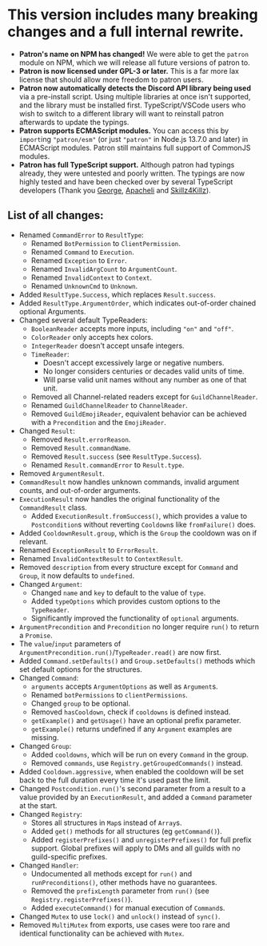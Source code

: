 # This version includes many breaking changes and a full internal rewrite.

* **Patron's name on NPM has changed!** We were able to get the `patron` module on NPM, which we will release all future versions of patron to.
* **Patron is now licensed under GPL-3 or later.** This is a far more lax license that should allow more freedom to patron users.
* **Patron now automatically detects the Discord API library being used** via a pre-install script. Using multiple libraries at once isn't supported, and the library must be installed first. TypeScript/VSCode users who wish to switch to a different library will want to reinstall patron afterwards to update the typings.
* **Patron supports ECMAScript modules.** You can access this by `import`ing `"patron/esm"` (or just `"patron"` in Node.js 13.7.0 and later) in ECMAScript modules. Patron still maintains full support of CommonJS modules.
* **Patron has full TypeScript support.** Although patron had typings already, they were untested and poorly written. The typings are now highly tested and have been checked over by several TypeScript developers (Thank you [George](https://github.com/Geo1088), [Apacheli](https://github.com/Apacheli) and [Skillz4Killz](https://github.com/Skillz4Killz)).

## List of all changes:

* Renamed `CommandError` to `ResultType`:
  * Renamed `BotPermission` to `ClientPermission`.
  * Renamed `Command` to `Execution`.
  * Renamed `Exception` to `Error`.
  * Renamed `InvalidArgCount` to `ArgumentCount`.
  * Renamed `InvalidContext` to `Context`.
  * Renamed `UnknownCmd` to `Unknown`.
* Added `ResultType.Success`, which replaces `Result.success`.
* Added `ResultType.ArgumentOrder`, which indicates out-of-order chained optional Arguments.
* Changed several default TypeReaders:
  * `BooleanReader` accepts more inputs, including `"on"` and `"off"`.
  * `ColorReader` only accepts hex colors.
  * `IntegerReader` doesn't accept unsafe integers.
  * `TimeReader`:
    * Doesn't accept excessively large or negative numbers.
    * No longer considers centuries or decades valid units of time.
    * Will parse valid unit names without any number as one of that unit.
  * Removed all Channel-related readers except for `GuildChannelReader`.
  * Renamed `GuildChannelReader` to `ChannelReader`.
  * Removed `GuildEmojiReader`, equivalent behavior can be achieved with a `Precondition` and the `EmojiReader`.
* Changed `Result`:
  * Removed `Result.errorReason`.
  * Removed `Result.commandName`.
  * Removed `Result.success` (see `ResultType.Success`).
  * Renamed `Result.commandError` to `Result.type`.
* Removed `ArgumentResult`.
* `CommandResult` now handles unknown commands, invalid argument counts, and out-of-order arguments.
* `ExecutionResult` now handles the original functionality of the `CommandResult` class.
  * Added `ExecutionResult.fromSuccess()`, which provides a value to `Postcondition`s without reverting `Cooldown`s like `fromFailure()` does.
* Added `CooldownResult.group`, which is the `Group` the cooldown was on if relevant.
* Renamed `ExceptionResult` to `ErrorResult`.
* Renamed `InvalidContextResult` to `ContextResult`.
* Removed `description` from every structure except for `Command` and `Group`, it now defaults to `undefined`.
* Changed `Argument`:
  * Changed `name` and `key` to default to the value of `type`.
  * Added `typeOptions` which provides custom options to the `TypeReader`.
  * Significantly improved the functionality of `optional` arguments.
* `ArgumentPrecondition` and `Precondition` no longer require `run()` to return a `Promise`.
* The `value`/`input` parameters of `ArgumentPrecondition.run()`/`TypeReader.read()` are now first.
* Added `Command.setDefaults()` and `Group.setDefaults()` methods which set default options for the structures.
* Changed `Command`:
  * `arguments` accepts `ArgumentOptions` as well as `Argument`s.
  * Renamed `botPermissions` to `clientPermissions`.
  * Changed `group` to be optional.
  * Removed `hasCooldown`, check if `cooldowns` is defined instead.
  * `getExample()` and `getUsage()` have an optional prefix parameter.
  * `getExample()` returns undefined if any `Argument` examples are missing.
* Changed `Group`:
  * Added `cooldowns`, which will be run on every `Command` in the group.
  * Removed `commands`, use `Registry.getGroupedCommands()` instead.
* Added `Cooldown.aggressive`, when enabled the cooldown will be set back to the full duration every time it's used past the limit.
* Changed `Postcondition.run()`'s second parameter from a result to a value provided by an `ExecutionResult`, and added a `Command` parameter at the start.
* Changed `Registry`:
  * Stores all structures in `Map`s instead of `Array`s.
  * Added `get()` methods for all structures (eg `getCommand()`).
  * Added `registerPrefixes()` and `unregisterPrefixes()` for full prefix support. Global prefixes will apply to DMs and all guilds with no guild-specific prefixes.
* Changed `Handler`:
  * Undocumented all methods except for `run()` and `runPreconditions()`, other methods have no guarantees.
  * Removed the `prefixLength` parameter from `run()` (see `Registry.registerPrefixes()`).
  * Added `executeCommand()` for manual execution of `Command`s.
* Changed `Mutex` to use `lock()` and `unlock()` instead of `sync()`.
* Removed `MultiMutex` from exports, use cases were too rare and identical functionality can be achieved with `Mutex`.
